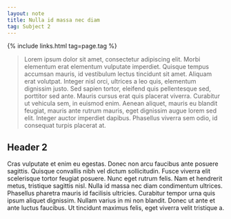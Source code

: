 ```yaml
---
layout: note
title: Nulla id massa nec diam
tag: Subject 2
---
```


{% include links.html tag=page.tag %}

> Lorem ipsum dolor sit amet, consectetur adipiscing elit. Morbi elementum erat elementum vulputate imperdiet. Quisque tempus accumsan mauris, id vestibulum lectus tincidunt sit amet. Aliquam erat volutpat. Integer nisl orci, ultrices a leo quis, elementum dignissim justo. Sed sapien tortor, eleifend quis pellentesque sed, porttitor sed ante. Mauris cursus erat quis placerat viverra. Curabitur ut vehicula sem, in euismod enim. Aenean aliquet, mauris eu blandit feugiat, mauris ante rutrum mauris, eget dignissim augue lorem sed elit. Integer auctor imperdiet dapibus. Phasellus viverra sem odio, id consequat turpis placerat at.

## Header 2

Cras vulputate et enim eu egestas. Donec non arcu faucibus ante posuere sagittis. Quisque convallis nibh vel dictum sollicitudin. Fusce viverra elit scelerisque tortor feugiat posuere. Nunc eget rutrum felis. Nam et hendrerit metus, tristique sagittis nisl. Nulla id massa nec diam condimentum ultrices. Phasellus pharetra mauris id facilisis ultricies. Curabitur tempor urna quis ipsum aliquet dignissim. Nullam varius in mi non blandit. Donec ut ante et ante luctus faucibus. Ut tincidunt maximus felis, eget viverra velit tristique a. 